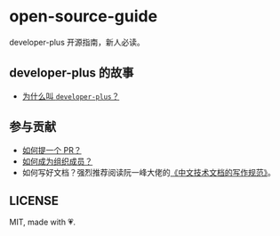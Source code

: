 # open-source-guide

developer-plus 开源指南，新人必读。

## developer-plus 的故事

- [为什么叫 `developer-plus`？](./why-the-name.md)

## 参与贡献

- [如何提一个 PR？](./how-to-submit-pr.md)
- [如何成为组织成员？](./become-org-member.md)
- 如何写好文档？强烈推荐阅读阮一峰大佬的[《中文技术文档的写作规范》](https://github.com/ruanyf/document-style-guide)。

## LICENSE

MIT, made with 💗.
